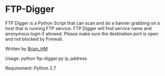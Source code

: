# FTP-Digger

FTP Digger is a Python Script that can scan and do a banner grabbing on a host that is running FTP service. FTP Digger will find service name and anonymous login if allowed. Please make sure the destination port is open and not blocked by Firewall.

Written by <a href="https://twitter.com/Gr3x__">Brian_HM</a>

Usage: python ftp-digger.py ip_address

Requirement: Python 2.7

